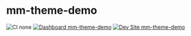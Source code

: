 # mm-theme-demo

![CI none](https://img.shields.io/badge/ci-none-orange.svg)
[![Dashboard mm-theme-demo](https://img.shields.io/badge/dashboard-mm_theme_demo-yellow.svg)](https://dashboard.pantheon.io/sites/773d21c5-6e8c-460c-a1bb-c9f07cbab430#dev/code)
[![Dev Site mm-theme-demo](https://img.shields.io/badge/site-mm_theme_demo-blue.svg)](http://dev-mm-theme-demo.pantheonsite.io/)